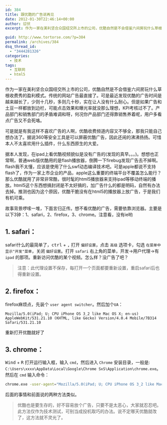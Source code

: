 ```yaml
---
id: 384
title: 跟优酷的广告说再见
date: 2012-01-30T22:46:14+00:00
author: 愆伏
excerpt: 作为一家在美利坚合众国纽交所上市的公司，优酷自然是不会借鉴六间房玩什么草根收费秀的盈利模式。传统的网站广告最直接了。可是最近发现优酷的广告时间是越来越长了，少则十几秒，多则几十秒，实在让人没有什么耐心。但是如果广告和土豆一样都放到边栏，可能点击效果和曝光率就没那么理想，KPI考核过不了。产品部门和销售部门的矛盾难调和呀，何况你产品部门还得靠销售养着呢，用户多看点广告又不会死咯。

guid: http://www.tortorse.com/?p=384
permalink: /archives/384
dsq_thread_id:
  - "3444281326"
categories:
  - 技术
tags:
  - 互联网
  - html5
---
```

作为一家在美利坚合众国纽交所上市的公司，优酷自然是不会借鉴六间房玩什么草根收费秀的盈利模式。传统的网站广告最直接了。可是最近发现优酷的广告时间是越来越长了，少则十几秒，多则几十秒，实在让人没有什么耐心。但是如果广告和土豆一样都放到边栏，可能点击效果和曝光率就没那么理想，KPI考核过不了。产品部门和销售部门的矛盾难调和呀，何况你产品部门还得靠销售养着呢，用户多看点广告又不会死咯。

可是就是有我这样不喜欢广告的人啊，优酷收费频道内容又不够全，那我只能自己想办法了。据说360等安全工具是可以屏蔽优酷广告，因此还闹的沸沸扬扬。可惜本人不太喜欢用什么插件，什么东西原生的大爱。

据本人发现，在ipad上看优酷视频貌似是没有广告的(发现的真早。。。)。想想也正常啊，普通web版优酷用的是flash播放器，倒腾一下firebug发现广告去不掉啊。flash我不太懂，应该是使用了什么swf动态编译技术吧。可是apple都说不支持flash了，作为一家上市企业的产品，apple这么重要的终端平台不覆盖怎么能行？那么优酷就用了非常非常酷，很时髦的html5播放器来支持ipad等移动终端的播放。html5这个东西想搞封闭是不太好搞的，加广告什么的都是明码，自然有办法去掉。推测也因为这个原因，优酷干脆没有在html5的播放器上放广告，于是我们有机可乘。

故事背景啰嗦一堆，下面言归正传。想不看优酷的广告，需要依靠浏览器。主要是以下3钟：1、safari，2、firefox，3、chrome。注意看，没有ie哟

## 1. safari：

safari什么的最简单了，<kbd>ctrl</kbd> + <kbd>,</kbd> 打开 `偏好设置`，点击 `高级` 选项卡，勾选 `在菜单中显示"开发"菜单`，关闭 `偏好设置`。打开 `safari` 右上角的菜单，开发->用户代理->有 `ipad` 的那项。重新访问优酷的某个视频。怎么样？没广告了吧？

> 注意：此代理设置不保存，每打开一个页面都要重新设置，重启safari后也得重新设置。 

## 2. firefox：

firefox麻烦点，先装个 `user agent switcher`。然后加个`UA`：

```
Mozilla/5.0(iPad; U; CPU iPhone OS 3_2 like Mac OS X; en-us) AppleWebKit/531.21.10 (KHTML, like Gecko) Version/4.0.4 Mobile/7B314 Safari/531.21.10
```
重新打开优酷就好了

## 3. chrome：

<kbd>Wind</kbd> + <kbd>R</kbd> 打开运行输入框，输入 `cmd`，然后进入  `Chrome` 安装目录，一般是: `C:\Users\xxxx\AppData\Local\Google\Chrome SxS\Application\chrome.exe`。然后在 `cmd` 输入命令：

```bash
chrome.exe -user-agent="Mozilla/5.0(iPad; U; CPU iPhone OS 3_2 like Mac OS X; en-us) AppleWebKit/531.21.10 (KHTML, like Gecko) Version/4.0.4 Mobile/7B314 Safari/531.21.10"
```

后面的事情和前面说的两种方法类似。

> 优酷也是要生存的，好不容易放个广告，只要不是太恶心，大家就忍忍吧。此方法仅作为技术测试，可别当成投机取巧的办法。说不定哪天优酷就改了，这方法就不灵光了。